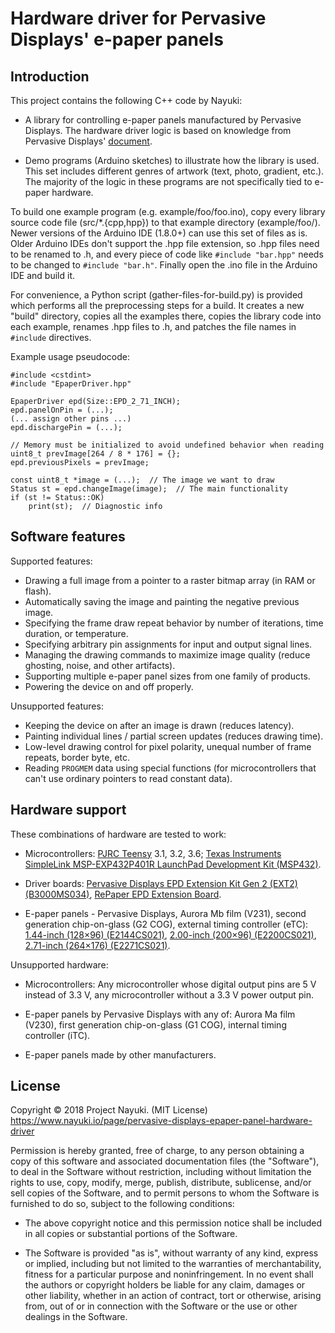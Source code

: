 Hardware driver for Pervasive Displays' e-paper panels
======================================================

Introduction
------------

This project contains the following C++ code by Nayuki:

* A library for controlling e-paper panels manufactured by Pervasive Displays. The hardware driver logic is based on knowledge from Pervasive Displays' [document](http://www.pervasivedisplays.com/_literature_220873/COG_Driver_Interface_Timing_for_small_size_G2_V231).

* Demo programs (Arduino sketches) to illustrate how the library is used. This set includes different genres of artwork (text, photo, gradient, etc.). The majority of the logic in these programs are not specifically tied to e-paper hardware.

To build one example program (e.g. example/foo/foo.ino), copy every library source code file (src/*.{cpp,hpp}) to that example directory (example/foo/). Newer versions of the Arduino IDE (1.8.0+) can use this set of files as is. Older Arduino IDEs don't support the .hpp file extension, so .hpp files need to be renamed to .h, and every piece of code like `#include "bar.hpp"` needs to be changed to `#include "bar.h"`. Finally open the .ino file in the Arduino IDE and build it.

For convenience, a Python script (gather-files-for-build.py) is provided which performs all the preprocessing steps for a build. It creates a new "build" directory, copies all the examples there, copies the library code into each example, renames .hpp files to .h, and patches the file names in `#include` directives.

Example usage pseudocode:

    #include <cstdint>
    #include "EpaperDriver.hpp"
    
    EpaperDriver epd(Size::EPD_2_71_INCH);
    epd.panelOnPin = (...);
    (... assign other pins ...)
    epd.dischargePin = (...);
    
    // Memory must be initialized to avoid undefined behavior when reading
    uint8_t prevImage[264 / 8 * 176] = {};
    epd.previousPixels = prevImage;
    
    const uint8_t *image = (...);  // The image we want to draw
    Status st = epd.changeImage(image);  // The main functionality
    if (st != Status::OK)
        print(st);  // Diagnostic info


Software features
-----------------

Supported features:

* Drawing a full image from a pointer to a raster bitmap array (in RAM or flash).
* Automatically saving the image and painting the negative previous image.
* Specifying the frame draw repeat behavior by number of iterations, time duration, or temperature.
* Specifying arbitrary pin assignments for input and output signal lines.
* Managing the drawing commands to maximize image quality (reduce ghosting, noise, and other artifacts).
* Supporting multiple e-paper panel sizes from one family of products.
* Powering the device on and off properly.

Unsupported features:

* Keeping the device on after an image is drawn (reduces latency).
* Painting individual lines / partial screen updates (reduces drawing time).
* Low-level drawing control for pixel polarity, unequal number of frame repeats, border byte, etc.
* Reading `PROGMEM` data using special functions (for microcontrollers that can't use ordinary pointers to read constant data).


Hardware support
----------------

These combinations of hardware are tested to work:

* Microcontrollers:
  [PJRC Teensy](https://www.pjrc.com/teensy/index.html) 3.1, 3.2, 3.6;
  [Texas Instruments SimpleLink MSP-EXP432P401R LaunchPad Development Kit (MSP432)](http://www.ti.com/tool/MSP-EXP432P401R).

* Driver boards:
  [Pervasive Displays EPD Extension Kit Gen 2 (EXT2) (B3000MS034)](http://www.pervasivedisplays.com/kits/ext2_kit),
  [RePaper EPD Extension Board](https://web.archive.org/web/20161214070359/http://repaper.org/doc/extension_board.html).

* E-paper panels - Pervasive Displays, Aurora Mb film (V231), second generation chip-on-glass (G2 COG), external timing controller (eTC):
  [1.44-inch (128×96) (E2144CS021)](http://www.pervasivedisplays.com/products/144),
  [2.00-inch (200×96) (E2200CS021)](http://www.pervasivedisplays.com/products/200),
  [2.71-inch (264×176) (E2271CS021)](http://www.pervasivedisplays.com/products/271).

Unsupported hardware:

* Microcontrollers:
  Any microcontroller whose digital output pins are 5 V instead of 3.3 V,
  any microcontroller without a 3.3 V power output pin.

* E-paper panels by Pervasive Displays with any of:
  Aurora Ma film (V230),
  first generation chip-on-glass (G1 COG),
  internal timing controller (iTC).

* E-paper panels made by other manufacturers.


License
-------

Copyright © 2018 Project Nayuki. (MIT License)  
https://www.nayuki.io/page/pervasive-displays-epaper-panel-hardware-driver

Permission is hereby granted, free of charge, to any person obtaining a copy of
this software and associated documentation files (the "Software"), to deal in
the Software without restriction, including without limitation the rights to
use, copy, modify, merge, publish, distribute, sublicense, and/or sell copies of
the Software, and to permit persons to whom the Software is furnished to do so,
subject to the following conditions:

* The above copyright notice and this permission notice shall be included in
  all copies or substantial portions of the Software.

* The Software is provided "as is", without warranty of any kind, express or
  implied, including but not limited to the warranties of merchantability,
  fitness for a particular purpose and noninfringement. In no event shall the
  authors or copyright holders be liable for any claim, damages or other
  liability, whether in an action of contract, tort or otherwise, arising from,
  out of or in connection with the Software or the use or other dealings in the
  Software.
